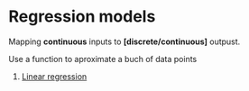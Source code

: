 # Regression models

Mapping **continuous** inputs to **[discrete/continuous]** outpust.

Use a function to aproximate a buch of data points



 1. [Linear regression](https://github.com/javiabellan/machine-learning/tree/master/reference/models/regression/linear-regression)
